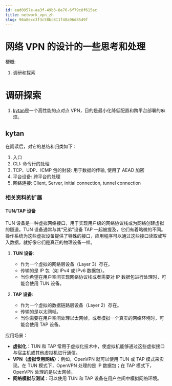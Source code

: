 ```yaml
---
id: ead0957e-aa3f-49b3-8e76-6f79c8f615ac
title: network_vpn_zh
slug: 96a8ecc3f3c58bc811f48a96d8549f
---
```

# 网络 VPN 的设计的一些思考和处理

梗概:

1. 调研和探索

# 调研探索

1. [kytan](https://github.com/changlan/kytan)是一个高性能的点对点 VPN，目的是最小化降低配置和跨平台部署的麻烦。

## kytan

在阅读后，对它的总结和归类如下：

1. 入口
2. CLI: 命令行的处理
3. TCP、UDP、ICMP 包的封装: 用于数据的传输, 使用了 AEAD 加密
4. 平台设备: 跨平台的处理
5. 网络连接: Client, Server, initial connection, tunnel connection

### 相关资料的扩展

#### TUN/TAP 设备

TUN 设备是一种虚拟网络接口，用于实现用户级的网络协议栈或为网络创建虚拟的隧道。TUN 设备通常与其“兄弟”设备 TAP 一起被提及，它们有着略微的不同。操作系统为这些虚拟设备提供了特殊的接口，应用程序可以通过这些接口读取或写入数据，就好像它们是真正的物理设备一样。

1. **TUN 设备**:

   - 作为一个虚拟的网络层设备（Layer 3）存在。
   - 传输的是 IP 包（如 IPv4 或 IPv6 数据包）。
   - 当你希望在用户空间实现网络协议栈或者需要对 IP 数据包进行处理时，可能会使用 TUN 设备。

2. **TAP 设备**:
   - 作为一个虚拟的数据链路层设备（Layer 2）存在。
   - 传输的是以太网帧。
   - 当你需要在用户空间处理以太网帧，或者模拟一个真实的网络环境时，可能会使用 TAP 设备。

应用场景：

- **虚拟化**：TUN 和 TAP 常用于虚拟化技术中，使虚拟机能够通过这些虚拟接口与宿主机或其他虚拟机进行通信。
- **VPN（虚拟专用网络）**：例如，OpenVPN 就可以使用 TUN 或 TAP 模式来实现。在 TUN 模式下，OpenVPN 处理的是 IP 数据包；在 TAP 模式下，OpenVPN 处理的是以太网帧。
- **网络模拟与测试**：可以使用 TUN 和 TAP 设备在用户空间中模拟网络环境。
